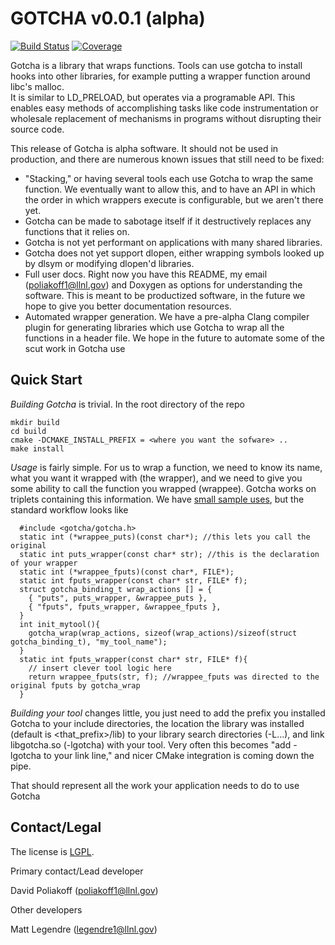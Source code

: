 GOTCHA v0.0.1 (alpha)
============

[![Build Status](https://travis-ci.org/LLNL/GOTCHA.svg?branch=master)](https://travis-ci.org/LLNL/GOTCHA)
[![Coverage](https://img.shields.io/codecov/c/github/LLNL/GOTCHA/master.svg)](https://codecov.io/gh/LLNL/GOTCHA)


Gotcha is a library that wraps functions.  Tools can use gotcha to install hooks into other libraries, for example putting a wrapper function around libc's malloc.  
It is similar to LD_PRELOAD, but operates via a programable API.
This enables easy methods of accomplishing tasks like code instrumentation or wholesale replacement of mechanisms in programs
without disrupting their source code.

This release of Gotcha is alpha software.  It should not be used in production, and there are numerous known issues that
still need to be fixed:

  * "Stacking," or having several tools each use Gotcha to wrap the same function. We eventually want to allow this,
    and to have an API in which the order in which wrappers execute is configurable, but we aren't there
    yet.
  * Gotcha can be made to sabotage itself if it destructively replaces any functions that it relies on.
  * Gotcha is not yet performant on applications with many shared libraries.
  * Gotcha does not yet support dlopen, either wrapping symbols looked up by dlsym or modifying dlopen'd libraries.
  * Full user docs. Right now you have this README, my email (poliakoff1@llnl.gov) and Doxygen as options for understanding the software. This is meant to be productized software, in the future we hope to give you better documentation resources.
  * Automated wrapper generation. We have a pre-alpha Clang compiler plugin for generating libraries which use Gotcha
    to wrap all the functions in a header file. We hope in the future to automate some of the scut work in Gotcha use

Quick Start
-----------

*Building Gotcha* is trivial. In the root directory of the repo

```
mkdir build
cd build
cmake -DCMAKE_INSTALL_PREFIX = <where you want the sofware> ..
make install
```
*Usage* is fairly simple. For us to wrap a function, we need to know its name, what you want it wrapped with (the wrapper), and we need to give you some ability to call the function you wrapped (wrappee). Gotcha works on triplets containing this information. We have [small sample uses](src/example/autotee/autotee.c), but the standard workflow looks like


```
  #include <gotcha/gotcha.h>
  static int (*wrappee_puts)(const char*); //this lets you call the original
  static int puts_wrapper(const char* str); //this is the declaration of your wrapper
  static int (*wrappee_fputs)(const char*, FILE*);
  static int fputs_wrapper(const char* str, FILE* f);
  struct gotcha_binding_t wrap_actions [] = {
    { "puts", puts_wrapper, &wrappee_puts },
    { "fputs", fputs_wrapper, &wrappee_fputs },
  } 
  int init_mytool(){
    gotcha_wrap(wrap_actions, sizeof(wrap_actions)/sizeof(struct gotcha_binding_t), "my_tool_name");
  }
  static int fputs_wrapper(const char* str, FILE* f){
    // insert clever tool logic here
    return wrappee_fputs(str, f); //wrappee_fputs was directed to the original fputs by gotcha_wrap
  }

```

*Building your tool* changes little, you just need to add the prefix you installed Gotcha to your include directories, the location
the library was installed (default is <that_prefix>/lib) to your library search directories (-L...), and link
libgotcha.so (-lgotcha) with your tool. Very often this becomes "add -lgotcha to your link line," and nicer CMake integration is coming down the pipe.

That should represent all the work your application needs to do to use Gotcha

Contact/Legal
-----------

The license is [LGPL](LGPL).

Primary contact/Lead developer

David Poliakoff (poliakoff1@llnl.gov)

Other developers

Matt Legendre  (legendre1@llnl.gov)
